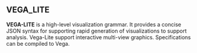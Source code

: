 ## VEGA_LITE
**VEGA-LITE** is a high-level visualization grammar. It provides a concise JSON syntax for supporting rapid generation of visualizations to support analysis. Vega-Lite support interactive multi-view graphics. Specifications can be compiled to Vega.
